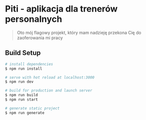 # Piti - aplikacja dla trenerów personalnych 

> Oto mój flagowy projekt, który mam nadzieję przekona Cię do zaoferowania mi pracy

## Build Setup

``` bash
# install dependencies
$ npm run install

# serve with hot reload at localhost:3000
$ npm run dev

# build for production and launch server
$ npm run build
$ npm run start

# generate static project
$ npm run generate
```
